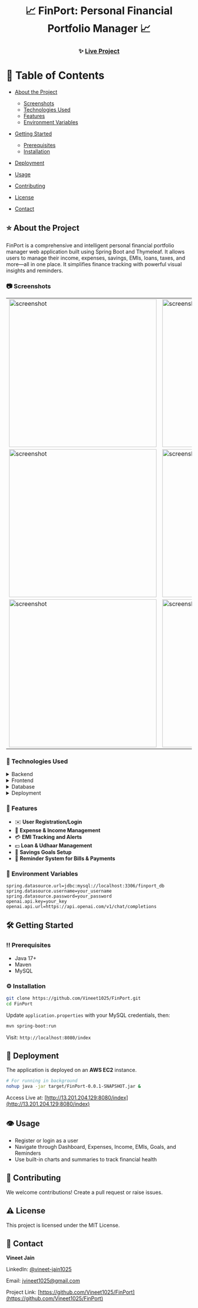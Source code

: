 <div align="center">
  <h1>📈 FinPort: Personal Financial Portfolio Manager 📈</h1>
<h3>
  ✨ <a href="http://13.201.204.129:8080/index">Live Project</a>
</h3>
</div>

<!-- Table of Contents -->

# 📓 Table of Contents

* [About the Project](#star2-about-the-project)

  * [Screenshots](#camera-screenshots)
  * [Technologies Used](#space_invader-technologies-used)
  * [Features](#dart-features)
  * [Environment Variables](#key-environment-variables)
* [Getting Started](#toolbox-getting-started)

  * [Prerequisites](#bangbang-prerequisites)
  * [Installation](#gear-installation)
* [Deployment](#triangular_flag_on_post-deployment)
* [Usage](#eyes-usage)
* [Contributing](#wave-contributing)
* [License](#warning-license)
* [Contact](#handshake-contact)

## ⭐ About the Project

FinPort is a comprehensive and intelligent personal financial portfolio manager web application built using Spring Boot and Thymeleaf. It allows users to manage their income, expenses, savings, EMIs, loans, taxes, and more—all in one place. It simplifies finance tracking with powerful visual insights and reminders.

### 📷 Screenshots

<div align="center">
  <table>
    <tr>
      <td><img src="https://res.cloudinary.com/divq45mjo/image/upload/v1747567912/Screenshot_2025-05-13_205606_vtbjep.png" alt="screenshot" width="400"/></td>
      <td><img src="https://res.cloudinary.com/divq45mjo/image/upload/v1747567913/Screenshot_2025-05-18_170010_gq2vrr.png" alt="screenshot" width="400"/></td>
    </tr>
    <tr>
      <td><img src="https://res.cloudinary.com/divq45mjo/image/upload/v1747567913/Screenshot_2025-05-18_170023_wuqig1.png" alt="screenshot" width="400"/></td>
      <td><img src="https://res.cloudinary.com/divq45mjo/image/upload/v1747567913/Screenshot_2025-05-18_170049_kyr5ce.png" alt="screenshot" width="400"/></td>
    </tr>
    <tr>
      <td><img src="https://res.cloudinary.com/divq45mjo/image/upload/v1747567913/Screenshot_2025-05-18_170058_abajer.png" alt="screenshot" width="400"/></td>
      <td><img src="https://res.cloudinary.com/divq45mjo/image/upload/v1747567913/Screenshot_2025-05-18_170107_mqmfiy.png" alt="screenshot" width="400"/></td>
    </tr>
  </table>
</div>

  
  
</div>



### 👾 Technologies Used

<details>
  <summary>Backend</summary>
  <ul>
    <li>Java 17</li>
    <li>Spring Boot 3.2.5</li>
    <li>Spring Data JPA (Hibernate)</li>
  </ul>
</details>

<details>
  <summary>Frontend</summary>
  <ul>
    <li>HTML5, CSS3, JavaScript</li>
    <li>Thymeleaf</li>
  </ul>
</details>

<details>
  <summary>Database</summary>
  <ul>
    <li>MySQL</li>
  </ul>
</details>

<details>
  <summary>Deployment</summary>
  <ul>
    <li>AWS EC2</li>
  </ul>
</details>

### 🎯 Features

* ✉️ **User Registration/Login**
* 💼 **Expense & Income Management**
* 💳 **EMI Tracking and Alerts**
* 💵 **Loan & Udhaar Management**
* 🎁 **Savings Goals Setup**
* 📆 **Reminder System for Bills & Payments**

### 🔑 Environment Variables

```properties
spring.datasource.url=jdbc:mysql://localhost:3306/finport_db
spring.datasource.username=your_username
spring.datasource.password=your_password
openai.api.key=your_key
openai.api.url=https://api.openai.com/v1/chat/completions
```

## 🛠️ Getting Started

### ‼️ Prerequisites

* Java 17+
* Maven
* MySQL

### ⚙️ Installation

```bash
git clone https://github.com/Vineet1025/FinPort.git
cd FinPort
```

Update `application.properties` with your MySQL credentials, then:

```bash
mvn spring-boot:run
```

Visit: `http://localhost:8080/index`

## 📍 Deployment

The application is deployed on an **AWS EC2** instance.

```bash
# For running in background
nohup java -jar target/FinPort-0.0.1-SNAPSHOT.jar &
```

Access Live at: [http://13.201.204.129:8080/index](http://13.201.204.129:8080/index)

## 👁️ Usage

* Register or login as a user
* Navigate through Dashboard, Expenses, Income, EMIs, Goals, and Reminders
* Use built-in charts and summaries to track financial health

## 👋 Contributing

We welcome contributions! Create a pull request or raise issues.

## ⚠️ License

This project is licensed under the MIT License.

## 🤝 Contact

**Vineet Jain**

LinkedIn: [@vineet-jain1025](https://www.linkedin.com/in/vineet-jain1025/)

Email: [jvineet1025@gmail.com](mailto:jvineet1025@gmail.com)

Project Link: [https://github.com/Vineet1025/FinPort](https://github.com/Vineet1025/FinPort)
